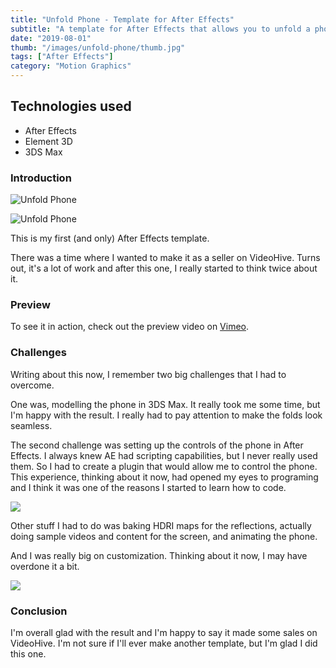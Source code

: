 ```yaml
---
title: "Unfold Phone - Template for After Effects"
subtitle: "A template for After Effects that allows you to unfold a phone screen and reveal your content."
date: "2019-08-01"
thumb: "/images/unfold-phone/thumb.jpg"
tags: ["After Effects"]
category: "Motion Graphics"
---
```


## Technologies used

* After Effects
* Element 3D
* 3DS Max

### Introduction

![Unfold Phone](/images/unfold-phone/thumb.jpg)

![Unfold Phone](/images/unfold-phone/1.jpg)

This is my first (and only) After Effects template.

There was a time where I wanted to make it as a seller on VideoHive. Turns out, it's a lot of work and after this one, I really started to think twice about it.

### Preview

To see it in action, check out the preview video on [Vimeo](https://vimeo.com/351064986).

### Challenges

Writing about this now, I remember two big challenges that I had to overcome.

One was, modelling the phone in 3DS Max. It really took me some time, but I'm happy with the result. I really had to pay attention to make the folds look seamless.

The second challenge was setting up the controls of the phone in After Effects. I always knew AE had scripting capabilities, but I never really used them. So I had to create a plugin that would allow me to control the phone. This experience, thinking about it now, had opened my eyes to programing and I think it was one of the reasons I started to learn how to code.

![](/images/unfold-phone/plugin.jpg)

Other stuff I had to do was baking HDRI maps for the reflections, actually doing sample videos and content for the screen, and animating the phone.

And I was really big on customization. Thinking about it now, I may have overdone it a bit.

![](/images/unfold-phone/gradients.jpg)

### Conclusion

I'm overall glad with the result and I'm happy to say it made some sales on VideoHive. I'm not sure if I'll ever make another template, but I'm glad I did this one.